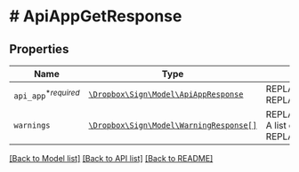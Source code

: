 # # ApiAppGetResponse



## Properties

Name | Type | Description | Notes
------------ | ------------- | ------------- | -------------
| `api_app`<sup>*_required_</sup> | [```\Dropbox\Sign\Model\ApiAppResponse```](ApiAppResponse.md) | REPLACE_ME_WITH_DESCRIPTION_BEGIN  REPLACE_ME_WITH_DESCRIPTION_END |  |
| `warnings` | [```\Dropbox\Sign\Model\WarningResponse[]```](WarningResponse.md) | REPLACE_ME_WITH_DESCRIPTION_BEGIN A list of warnings. REPLACE_ME_WITH_DESCRIPTION_END |  |

[[Back to Model list]](../../README.md#models) [[Back to API list]](../../README.md#endpoints) [[Back to README]](../../README.md)
